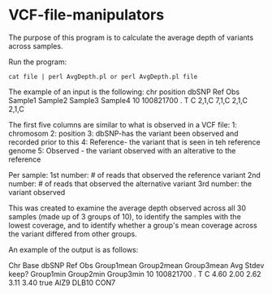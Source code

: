 VCF-file-manipulators
=====================
The purpose of this program is to calculate the average depth of variants across samples. 

Run the program:

    cat file | perl AvgDepth.pl or perl AvgDepth.pl file


The example of an input is the following:
    chr position  dbSNP  Ref Obs  Sample1  Sample2  Sample3   Sample4
    10	100821700	  .	    T	 C	  2,1,C	   7,1,C	  2,1,C    	2,1,C

The first five columns are similar to what is observed in a VCF file:
1: chromosom
2: position
3: dbSNP-has the variant been observed and recorded prior to this
4: Reference- the variant that is seen in teh reference genome
5: Observed - the variant observed with an alterative to the reference


Per sample: 
1st number: # of reads that observed the reference variant
2nd number: # of reads that observed the alternative variant
3rd number: the variant observed

This was created to examine the average depth observed across all 30 samples (made up of 3 groups of 10), to identify the samples with the lowest coverage, and to identify whether a group's mean coverage across the variant differed from other groups. 

An example of the output is as follows:

Chr	Base	dbSNP	Ref	Obs	Group1mean	Group2mean	Group3mean	Avg	Stdev	keep?	Group1min	Group2min	Group3min
10	100821700	.	 T	 C	 4.60	        2.00	       2.62	    3.11 3.40	 true	   AlZ9	    DLB10	     CON7
